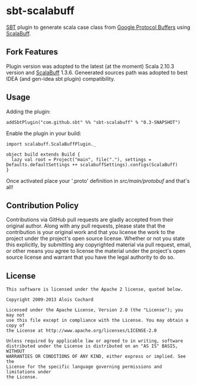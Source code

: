 # sbt-scalabuff

[SBT](http://github.com/harrah/xsbt) plugin to generate scala case class from [Google Protocol Buffers](https://developers.google.com/protocol-buffers/) using [ScalaBuff](https://github.com/SandroGrzicic/ScalaBuff).

## Fork Features

Plugin version was adopted to the latest (at the moment) Scala 2.10.3 version and [ScalaBuff](https://github.com/SandroGrzicic/ScalaBuff) 1.3.6. Geneerated sources path was adopted to best IDEA (and gen-idea sbt plugin) compatibility.

## Usage

Adding the plugin:

    addSbtPlugin("com.github.sbt" %% "sbt-scalabuff" % "0.3-SNAPSHOT")

Enable the plugin in your build:

    import scalabuff.ScalaBuffPlugin._

    object build extends Build {
      lazy val root = Project("main", file("."), settings = Defaults.defaultSettings ++ scalabuffSettings).configs(ScalaBuff)
    }

Once activated place your '.proto' definition in *src/main/protobuf* and that's all!

## Contribution Policy

Contributions via GitHub pull requests are gladly accepted from their original author.
Along with any pull requests, please state that the contribution is your original work and 
that you license the work to the project under the project's open source license.
Whether or not you state this explicitly, by submitting any copyrighted material via pull request, 
email, or other means you agree to license the material under the project's open source license and 
warrant that you have the legal authority to do so.

## License

    This software is licensed under the Apache 2 license, quoted below.

    Copyright 2009-2013 Alois Cochard 

    Licensed under the Apache License, Version 2.0 (the "License"); you may not
    use this file except in compliance with the License. You may obtain a copy of
    the License at http://www.apache.org/licenses/LICENSE-2.0

    Unless required by applicable law or agreed to in writing, software
    distributed under the License is distributed on an "AS IS" BASIS, WITHOUT
    WARRANTIES OR CONDITIONS OF ANY KIND, either express or implied. See the
    License for the specific language governing permissions and limitations under
    the License.
